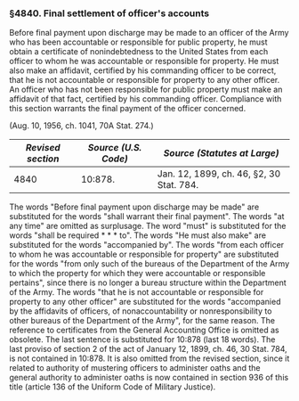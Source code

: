 ### §4840. Final settlement of officer's accounts ###

Before final payment upon discharge may be made to an officer of the Army who has been accountable or responsible for public property, he must obtain a certificate of nonindebtedness to the United States from each officer to whom he was accountable or responsible for property. He must also make an affidavit, certified by his commanding officer to be correct, that he is not accountable or responsible for property to any other officer. An officer who has not been responsible for public property must make an affidavit of that fact, certified by his commanding officer. Compliance with this section warrants the final payment of the officer concerned.

(Aug. 10, 1956, ch. 1041, 70A Stat. 274.)

|*Revised section*|*Source (U.S. Code)*|      *Source (Statutes at Large)*      |
|-----------------|--------------------|----------------------------------------|
|      4840       |      10:878.       |Jan. 12, 1899, ch. 46, §2, 30 Stat. 784.|

The words "Before final payment upon discharge may be made" are substituted for the words "shall warrant their final payment". The words "at any time" are omitted as surplusage. The word "must" is substituted for the words "shall be required \* \* \* to". The words "He must also make" are substituted for the words "accompanied by". The words "from each officer to whom he was accountable or responsible for property" are substituted for the words "from only such of the bureaus of the Department of the Army to which the property for which they were accountable or responsible pertains", since there is no longer a bureau structure within the Department of the Army. The words "that he is not accountable or responsible for property to any other officer" are substituted for the words "accompanied by the affidavits of officers, of nonaccountability or nonresponsibility to other bureaus of the Department of the Army", for the same reason. The reference to certificates from the General Accounting Office is omitted as obsolete. The last sentence is substituted for 10:878 (last 18 words). The last proviso of section 2 of the act of January 12, 1899, ch. 46, 30 Stat. 784, is not contained in 10:878. It is also omitted from the revised section, since it related to authority of mustering officers to administer oaths and the general authority to administer oaths is now contained in section 936 of this title (article 136 of the Uniform Code of Military Justice).